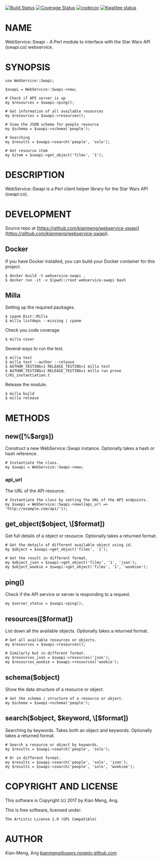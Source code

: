[![Build Status](https://travis-ci.org/kianmeng/webservice-swapi.svg?branch=master)](https://travis-ci.org/kianmeng/webservice-swapi)
[![Coverage Status](https://coveralls.io/repos/kianmeng/webservice-swapi/badge.svg?branch=master)](https://coveralls.io/r/kianmeng/webservice-swapi?branch=master)
[![codecov](https://codecov.io/gh/kianmeng/webservice-swapi/branch/master/graph/badge.svg)](https://codecov.io/gh/kianmeng/webservice-swapi)
[![Kwalitee status](http://cpants.cpanauthors.org/dist/WebService-Swapi.png)](http://cpants.charsbar.org/dist/overview/WebService-Swapi)

# NAME

WebService::Swapi - A Perl module to interface with the Star Wars API
(swapi.co) webservice.

# SYNOPSIS

    use WebService::Swapi;

    $swapi = WebService::Swapi->new;

    # Check if API server is up
    my $resources = $swapi->ping();

    # Get information of all available resources
    my $resources = $swapi->resources();

    # View the JSON schema for people resource
    my $schema = $swapi->schema('people');

    # Searching
    my $results = $swapi->search('people', 'solo');

    # Get resource item
    my $item = $swapi->get_object('films', '1');

# DESCRIPTION

WebService::Swapi is a Perl client helper library for the Star Wars API (swapi.co).

# DEVELOPMENT

Source repo at [https://github.com/kianmeng/webservice-swapi](https://github.com/kianmeng/webservice-swapi).

## Docker

If you have Docker installed, you can build your Docker container for this
project.

    $ docker build -t webservice-swapi .
    $ docker run -it -v $(pwd):/root webservice-swapi bash

## Milla

Setting up the required packages.

    $ cpanm Dist::Milla
    $ milla listdeps --missing | cpanm

Check you code coverage.

    $ milla cover

Several ways to run the test.

    $ milla test
    $ milla test --author --release
    $ AUTHOR_TESTING=1 RELEASE_TESTING=1 milla test
    $ AUTHOR_TESTING=1 RELEASE_TESTING=1 milla run prove t/01_instantiation.t

Release the module.

    $ milla build
    $ milla release

# METHODS

## new(\[%$args\])

Construct a new WebService::Swapi instance. Optionally takes a hash or hash reference.

    # Instantiate the class.
    my $swapi = WebService::Swapi->new;

### api\_url

The URL of the API resource.

    # Instantiate the class by setting the URL of the API endpoints.
    my $swapi = WebService::Swapi->new({api_url => 'http://example.com/api/'});

## get\_object($object, \[$format\])

Get full details of a object or resource. Optionally takes a returned format.

    # Get the details of different available object using id.
    my $object = $swapi->get_object('films', '1');

    # Get the result in different format.
    my $object_json = $swapi->get_object('films', '1', 'json');
    my $object_wookie = $swapi->get_object('films', '1', 'wookiee');

## ping()

Check if the API service or server is responding to a request.

    my $server_status = $swapi->ping();

## resources(\[$format\])

List down all the available objects. Optionally takes a returned format.

    # Get all available resources or objects.
    my $resources = $swapi->resources();

    # Similarly but in different format.
    my $resources_json = $swapi->resources('json');
    my $resources_wookie = $swapi->resources('wookie');

## schema($object)

Show the data structure of a resource or object.

    # Get the schema / structure of a resource or object.
    my $schema = $swapi->schema('people');

## search($object, $keyword, \[$format\])

Searching by keywords. Takes both an object and keywords. Optionally takes a returned format.

    # Search a resource or object by keywords.
    my $results = $swapi->search('people', 'solo');

    # Or in different format.
    my $results = $swapi->search('people', 'solo', 'json');
    my $results = $swapi->search('people', 'solo', 'wookiee');

# COPYRIGHT AND LICENSE

This software is Copyright (c) 2017 by Kian Meng, Ang.

This is free software, licensed under:

    The Artistic License 2.0 (GPL Compatible)

# AUTHOR

Kian-Meng, Ang <kianmeng@users.noreply.github.com>
